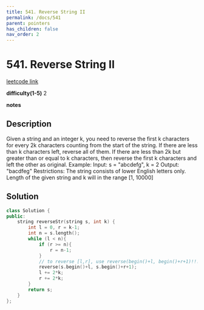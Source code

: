 ```yaml
---
title: 541. Reverse String II
permalink: /docs/541
parent: pointers
has_children: false
nav_order: 2
---
```

# 541. Reverse String II
[leetcode link](https://leetcode.com/problems/reverse-string-ii/)

**difficulty(1-5)** 
2

**notes**   


## Description
Given a string and an integer k, you need to reverse the first k characters for every 2k characters counting from the start of the string. If there are less than k characters left, reverse all of them. If there are less than 2k but greater than or equal to k characters, then reverse the first k characters and left the other as original.
Example:
Input: s = "abcdefg", k = 2
Output: "bacdfeg"
Restrictions:
The string consists of lower English letters only.
Length of the given string and k will in the range [1, 10000]

## Solution
```c++
class Solution {
public:
    string reverseStr(string s, int k) {
        int l = 0, r = k-1;
        int n = s.length();
        while (l < n){
            if (r >= n){
                r = n-1;
            }
            // to reverse [l,r], use reverse(begin()+l, begin()+r+1)!!!!!!!
            reverse(s.begin()+l, s.begin()+r+1); 
            l += 2*k;
            r += 2*k;
        }
        return s;
    }
};
```

<!-- 
Default label
{: .label }

Blue label
{: .label .label-blue }

Stable
{: .label .label-green }

New release
{: .label .label-purple }

Coming soon
{: .label .label-yellow }

Deprecated
{: .label .label-red } -->
